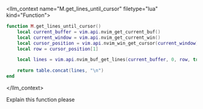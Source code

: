 <llm_context name="M.get_lines_until_cursor" filetype="lua" kind="Function">
```lua
function M.get_lines_until_cursor()
	local current_buffer = vim.api.nvim_get_current_buf()
	local current_window = vim.api.nvim_get_current_win()
	local cursor_position = vim.api.nvim_win_get_cursor(current_window)
	local row = cursor_position[1]

	local lines = vim.api.nvim_buf_get_lines(current_buffer, 0, row, true)

	return table.concat(lines, "\n")
end
```
</llm_context>

Explain this function please


